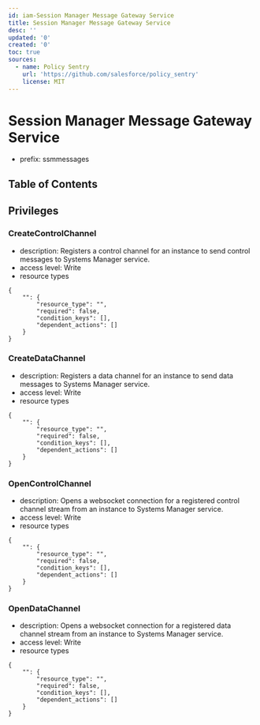 ```yaml
---
id: iam-Session Manager Message Gateway Service
title: Session Manager Message Gateway Service
desc: ''
updated: '0'
created: '0'
toc: true
sources:
  - name: Policy Sentry
    url: 'https://github.com/salesforce/policy_sentry'
    license: MIT
---
```

# Session Manager Message Gateway Service
- prefix: ssmmessages

## Table of Contents

## Privileges
### CreateControlChannel
- description: Registers a control channel for an instance to send control messages to Systems Manager service.
- access level: Write
- resource types
```
{
    "": {
        "resource_type": "",
        "required": false,
        "condition_keys": [],
        "dependent_actions": []
    }
}
```
### CreateDataChannel
- description: Registers a data channel for an instance to send data messages to Systems Manager service.
- access level: Write
- resource types
```
{
    "": {
        "resource_type": "",
        "required": false,
        "condition_keys": [],
        "dependent_actions": []
    }
}
```
### OpenControlChannel
- description: Opens a websocket connection for a registered control channel stream from an instance to Systems Manager service.
- access level: Write
- resource types
```
{
    "": {
        "resource_type": "",
        "required": false,
        "condition_keys": [],
        "dependent_actions": []
    }
}
```
### OpenDataChannel
- description: Opens a websocket connection for a registered data channel stream from an instance to Systems Manager service.
- access level: Write
- resource types
```
{
    "": {
        "resource_type": "",
        "required": false,
        "condition_keys": [],
        "dependent_actions": []
    }
}
```
